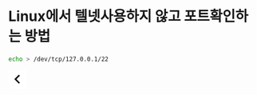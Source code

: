 # Linux에서 텔넷사용하지 않고 포트확인하는 방법

```bash
echo > /dev/tcp/127.0.0.1/22
```

[![back](../../resources/leftback.png)](../..)
